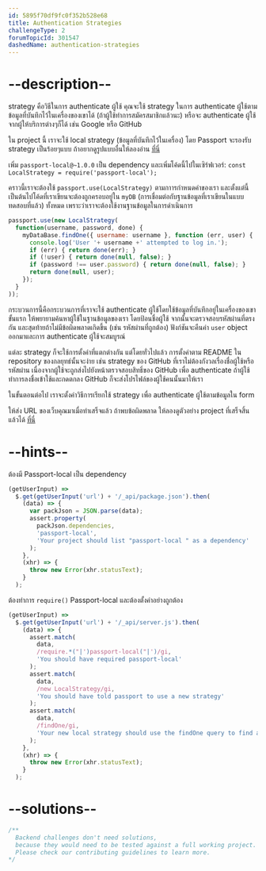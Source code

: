 ```yaml
---
id: 5895f70df9fc0f352b528e68
title: Authentication Strategies
challengeType: 2
forumTopicId: 301547
dashedName: authentication-strategies
---
```


# --description--

strategy คือวิธีในการ authenticate ผู้ใช้ 
คุณจะใช้ strategy ในการ authenticate ผู้ใช้ตามข้อมูลที่บันทึกไว้ในเครื่องของเขาได้ (ถ้าผู้ใช้ทำการสมัครสมาชิกแล้วนะ) หรือจะ authenticate ผู้ใช้จากผู้ให้บริการต่างๆก็ได้ เช่น Google หรือ GitHub  

ใน project นี้ เราจะใช้ local strategy (ข้อมูลที่บันทึกไว้ในเครื่อง) โดย Passport จะรองรับ strategy เป็นร้อยๆแบบ ถ้าอยากดูรูปแบบอื่นให้ลองอ่าน [ที่นี่](http://passportjs.org/)

เพิ่ม `passport-local@~1.0.0` เป็น dependency และเพิ่มโค้ดนี้ไปในเซิร์ฟเวอร์: `const LocalStrategy = require('passport-local');`

คราวนี้เราจะต้องใช้ `passport.use(LocalStrategy)` ตามกาารกำหนดค่าของเรา 
และตั้งแต่นี้เป็นต้นไปโค้ดที่เราเขียนจะต้องถูกครอบอยู่ใน `myDB` (การเชื่อมต่อกับฐานข้อมูลที่เราเขียนในแบบทดสอบที่แล้ว) ทั้งหมด เพราะว่าเราจะต้องใช้งานฐานข้อมูลในการดำเนินการ

```js
passport.use(new LocalStrategy(
  function(username, password, done) {
    myDataBase.findOne({ username: username }, function (err, user) {
      console.log('User '+ username +' attempted to log in.');
      if (err) { return done(err); }
      if (!user) { return done(null, false); }
      if (password !== user.password) { return done(null, false); }
      return done(null, user);
    });
  }
));
```

กระบวนการนี้คือกระบวนการที่เราจะใช้ authenticate ผู้ใช้โดยใช้ข้อมูลที่บันทึกอยู่ในเครื่องของเขา  
ขั้นแรก ให้พยายามค้นหาผู้ใช้ในฐานข้อมูลของเรา โดยป้อนชื่อผู้ใช้ จากนั้นจะตรวจสอบรหัสผ่านที่ตรงกัน และสุดท้ายถ้าไม่มีข้อผิดพลาดเกิดขึ้น (เช่น รหัสผ่านที่ถูกต้อง) ฟังก์ชันจะคืนค่า `user` object ออกมาและการ authenticate ผู้ใช้จะสมบูรณ์

แต่ละ strategy ก็จะใช้การตั้งค่าที่แตกต่างกัน แต่โดยทั่วไปแล้ว การตั้งค่าตาม README ใน repository ของกลยุทธ์นั้นจะง่าย 
เช่น strategy ของ GitHub ที่เราไม่ต้องกังวลเรื่องชื่อผู้ใช้หรือรหัสผ่าน เนื่องจากผู้ใช้จะถูกส่งไปยังหน้าตรวจสอบสิทธิ์ของ GitHub เพื่อ authenticate ถ้าผู้ใช้ทำการลงชื่อเข้าใช้และกดตกลง GitHub ก็จะส่งโปรไฟล์ของผู้ใช้คนนั้นมาให้เรา

ในขั้นตอนต่อไป เราจะตั้งค่าวิธีการเรียกใช้ strategy เพื่อ authenticate ผู้ใช้ตามข้อมูลใน form

ให้ส่ง URL ของเว็บคุณมาเมื่อทำเสร็จแล้ว ถ้าพบข้อผิดพลาด ให้ลองดูตัวอย่าง project ที่เสร็จสิ้นแล้วได้ [ที่นี่](https://gist.github.com/camperbot/53b495c02b92adeee0aa1bd3f3be8a4b)

# --hints--

ต้องมี Passport-local เป็น dependency

```js
(getUserInput) =>
  $.get(getUserInput('url') + '/_api/package.json').then(
    (data) => {
      var packJson = JSON.parse(data);
      assert.property(
        packJson.dependencies,
        'passport-local',
        'Your project should list "passport-local " as a dependency'
      );
    },
    (xhr) => {
      throw new Error(xhr.statusText);
    }
  );
```

ต้องทำการ `require()` Passport-local และต้องตั้งค่าอย่างถูกต้อง 

```js
(getUserInput) =>
  $.get(getUserInput('url') + '/_api/server.js').then(
    (data) => {
      assert.match(
        data,
        /require.*("|')passport-local("|')/gi,
        'You should have required passport-local'
      );
      assert.match(
        data,
        /new LocalStrategy/gi,
        'You should have told passport to use a new strategy'
      );
      assert.match(
        data,
        /findOne/gi,
        'Your new local strategy should use the findOne query to find a username based on the inputs'
      );
    },
    (xhr) => {
      throw new Error(xhr.statusText);
    }
  );
```

# --solutions--

```js
/**
  Backend challenges don't need solutions, 
  because they would need to be tested against a full working project. 
  Please check our contributing guidelines to learn more.
*/
```
